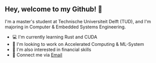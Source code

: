 ## Hey, welcome to my Github! 👋
I'm a master's student at Technische Universiteit Delft (TUD), and I'm majoring in Computer & Embedded Systems Engineering.

- 💻 I'm currently learning Rust and CUDA
- 🚀 I'm looking to work on Accelerated Computing & ML-System
- 🤔 I'm also interested in financial skills
- 💬 Connect me via [Email](yx.wu.work@gmail.com)
<!--
**vegedoge/vegedoge** is a ✨ _special_ ✨ repository because its `README.md` (this file) appears on your GitHub profile.

Here are some ideas to get you started:

- 🔭 I’m currently working on ...
- 🌱 I’m currently learning ...
- 👯 I’m looking to collaborate on ...
- 🤔 I’m looking for help with ...
- 💬 Ask me about ...
- 📫 How to reach me: ...
- 😄 Pronouns: ...
- ⚡ Fun fact: ...
-->
